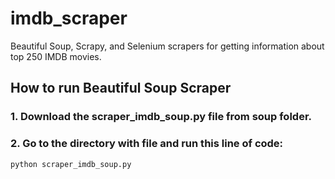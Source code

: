 # imdb_scraper
Beautiful Soup, Scrapy, and Selenium scrapers for getting information about top 250 IMDB movies.

## How to run Beautiful Soup Scraper

### 1. Download the scraper_imdb_soup.py file from soup folder.
### 2. Go to the directory with file and run this line of code:

```bash
python scraper_imdb_soup.py
```
